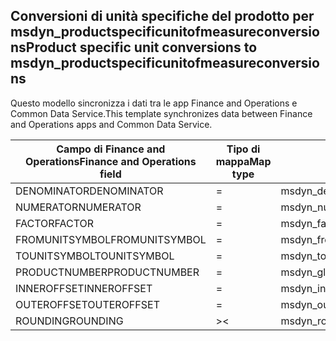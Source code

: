 ## <a name="product-specific-unit-conversions-to-msdyn_productspecificunitofmeasureconversions"></a><span data-ttu-id="bcbaa-101">Conversioni di unità specifiche del prodotto per msdyn_productspecificunitofmeasureconversions</span><span class="sxs-lookup"><span data-stu-id="bcbaa-101">Product specific unit conversions to msdyn_productspecificunitofmeasureconversions</span></span>

<span data-ttu-id="bcbaa-102">Questo modello sincronizza i dati tra le app Finance and Operations e Common Data Service.</span><span class="sxs-lookup"><span data-stu-id="bcbaa-102">This template synchronizes data between Finance and Operations apps and Common Data Service.</span></span>

<span data-ttu-id="bcbaa-103">Campo di Finance and Operations</span><span class="sxs-lookup"><span data-stu-id="bcbaa-103">Finance and Operations field</span></span> | <span data-ttu-id="bcbaa-104">Tipo di mappa</span><span class="sxs-lookup"><span data-stu-id="bcbaa-104">Map type</span></span> | <span data-ttu-id="bcbaa-105">Altro campo di Dynamics 365</span><span class="sxs-lookup"><span data-stu-id="bcbaa-105">Other Dynamics 365 field</span></span> | <span data-ttu-id="bcbaa-106">Valore predefinito</span><span class="sxs-lookup"><span data-stu-id="bcbaa-106">Default value</span></span>
---|---|---|---
<span data-ttu-id="bcbaa-107">DENOMINATOR</span><span class="sxs-lookup"><span data-stu-id="bcbaa-107">DENOMINATOR</span></span> | = | <span data-ttu-id="bcbaa-108">msdyn_denominator</span><span class="sxs-lookup"><span data-stu-id="bcbaa-108">msdyn_denominator</span></span> | 
<span data-ttu-id="bcbaa-109">NUMERATOR</span><span class="sxs-lookup"><span data-stu-id="bcbaa-109">NUMERATOR</span></span> | = | <span data-ttu-id="bcbaa-110">msdyn_numerator</span><span class="sxs-lookup"><span data-stu-id="bcbaa-110">msdyn_numerator</span></span> | 
<span data-ttu-id="bcbaa-111">FACTOR</span><span class="sxs-lookup"><span data-stu-id="bcbaa-111">FACTOR</span></span> | = | <span data-ttu-id="bcbaa-112">msdyn_factor</span><span class="sxs-lookup"><span data-stu-id="bcbaa-112">msdyn_factor</span></span> | 
<span data-ttu-id="bcbaa-113">FROMUNITSYMBOL</span><span class="sxs-lookup"><span data-stu-id="bcbaa-113">FROMUNITSYMBOL</span></span> | = | <span data-ttu-id="bcbaa-114">msdyn_fromunit.msdyn_symbol</span><span class="sxs-lookup"><span data-stu-id="bcbaa-114">msdyn_fromunit.msdyn_symbol</span></span> | 
<span data-ttu-id="bcbaa-115">TOUNITSYMBOL</span><span class="sxs-lookup"><span data-stu-id="bcbaa-115">TOUNITSYMBOL</span></span> | = | <span data-ttu-id="bcbaa-116">msdyn_tounit.msdyn_symbol</span><span class="sxs-lookup"><span data-stu-id="bcbaa-116">msdyn_tounit.msdyn_symbol</span></span> | 
<span data-ttu-id="bcbaa-117">PRODUCTNUMBER</span><span class="sxs-lookup"><span data-stu-id="bcbaa-117">PRODUCTNUMBER</span></span> | = | <span data-ttu-id="bcbaa-118">msdyn_globalproduct.msdyn_productnumber</span><span class="sxs-lookup"><span data-stu-id="bcbaa-118">msdyn_globalproduct.msdyn_productnumber</span></span> | 
<span data-ttu-id="bcbaa-119">INNEROFFSET</span><span class="sxs-lookup"><span data-stu-id="bcbaa-119">INNEROFFSET</span></span> | = | <span data-ttu-id="bcbaa-120">msdyn_inneroffset</span><span class="sxs-lookup"><span data-stu-id="bcbaa-120">msdyn_inneroffset</span></span> | 
<span data-ttu-id="bcbaa-121">OUTEROFFSET</span><span class="sxs-lookup"><span data-stu-id="bcbaa-121">OUTEROFFSET</span></span> | = | <span data-ttu-id="bcbaa-122">msdyn_outeroffset</span><span class="sxs-lookup"><span data-stu-id="bcbaa-122">msdyn_outeroffset</span></span> | 
<span data-ttu-id="bcbaa-123">ROUNDING</span><span class="sxs-lookup"><span data-stu-id="bcbaa-123">ROUNDING</span></span> | >< | <span data-ttu-id="bcbaa-124">msdyn_rounding</span><span class="sxs-lookup"><span data-stu-id="bcbaa-124">msdyn_rounding</span></span> | 
